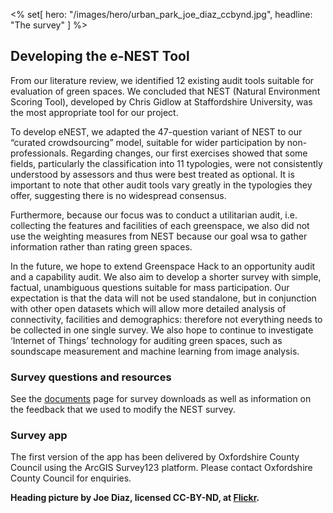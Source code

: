 <% set[ hero: "/images/hero/urban_park_joe_diaz_ccbynd.jpg", headline: "The survey" ] %>

## Developing the e-NEST Tool

From our literature review, we identified 12 existing audit tools suitable for evaluation of green spaces. We concluded that NEST (Natural Environment Scoring Tool), developed by Chris Gidlow at Staffordshire University, was the most appropriate tool for our project.

To develop eNEST, we adapted the 47-question variant of NEST to our “curated crowdsourcing” model, suitable for wider participation by non-professionals. Regarding changes, our first exercises showed that some fields, particularly the classification into 11 typologies, were not consistently understood by assessors and thus were best treated as optional. It is important to note that other audit tools vary greatly in the typologies they offer, suggesting there is no widespread consensus.  

Furthermore, because our focus was to conduct a utilitarian audit, i.e. collecting the features and facilities of each greenspace, we also did not use the weighting measures from NEST because our goal wsa to gather information rather than rating green spaces. 

In the future, we hope to extend Greenspace Hack to an opportunity audit and a capability audit. We also aim to develop a shorter survey with simple, factual, unambiguous questions suitable for mass participation. Our expectation is that the data will not be used standalone, but in conjunction with other open datasets which will allow more detailed analysis of connectivity, facilities and demographics: therefore not everything needs to be collected in one single survey. We also hope to continue to investigate ‘Internet of Things’ technology for auditing green spaces, such as soundscape measurement and machine learning from image analysis.

### Survey questions and resources

See the [documents](/project/documents.html) page for survey downloads as well as information on the feedback that we used to modify the NEST survey.

### Survey app

The first version of the app has been delivered by Oxfordshire County Council using the ArcGIS Survey123 platform. Please contact Oxfordshire County Council for enquiries.

**Heading picture by Joe Diaz, licensed CC-BY-ND, at [Flickr](https://www.flickr.com/photos/blackroompictures/23844062883/in/photolist-Ck24bt-2isgFTu-HRJGES-211U3q8-E4KDt9-GqbgC2-2itDVJ5-XNe3Pw-2ebx2JB-Gq2FqG-wbtX4q-2iskpYz-UT2UxV-2a8uoD3-2iFkoKJ-2hTJnmT-291qcNi-WWQoFj-Qg2UwV-xstFDN-2isLrFm-JWQ7ok-2idEavy-2gHAkx1-SiBkEv-vRrwzB-2hzZfk2-DhNXi4-HypTuC-MwFco7-2hed7xt-22UzPHY-rPSErN-2izvhRb-KedyUt-29DEA8D-xj8ed2-G77tTR-4ToUAw-213e6b1-G1Hcn4-2ibiwT2-5JnHaG-vAszg6-RRLL7J-2iFmPDf-5Vj9GK-Eard7j-YHxExW-2ehcL6K).**
